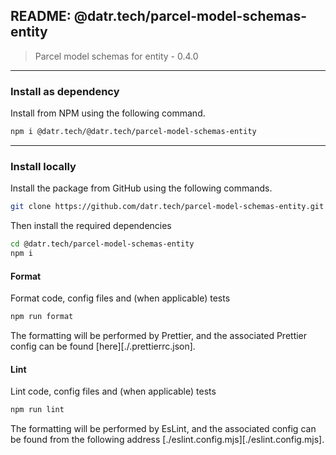 ## README: @datr.tech/parcel-model-schemas-entity

> Parcel model schemas for entity - 0.4.0
---

### Install as dependency

Install from NPM using the following command.

```bash
npm i @datr.tech/@datr.tech/parcel-model-schemas-entity
```
---

### Install locally

Install the package from GitHub using the following commands.

```bash
git clone https://github.com/datr.tech/parcel-model-schemas-entity.git
```

Then install the required dependencies

```bash
cd @datr.tech/parcel-model-schemas-entity
npm i
```
#### Format

Format code, config files and (when applicable) tests

```bash
npm run format
```

The formatting will be performed by Prettier, and the associated Prettier config can be found [here][./.prettierrc.json].

#### Lint

Lint code, config files and (when applicable) tests

```bash
npm run lint
```

The formatting will be performed by EsLint, and the associated config can be found from the following address [./eslint.config.mjs][./eslint.config.mjs].

